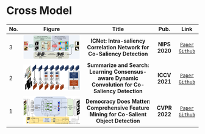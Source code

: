 # Cross Model

|No.   |Figure   |Title   |Pub.  |Link|
|:----|:-----:|:-----:|:-----:|:---:|
|3|![ICNet](IM/ICNet.png)|__ICNet: Intra-saliency Correlation Network for Co-Saliency Detection__|__NIPS 2020__|[`Paper`](https://proceedings.neurips.cc/paper/2020/file/d961e9f236177d65d21100592edb0769-Paper.pdf) [`Github`]( https://github.com/blanclist/ICNet) |
|2|![summarize](IM/summarize.png)|__Summarize and Search: Learning Consensus-aware Dynamic Convolution for Co-Saliency Detection__|__ICCV 2021__|[`Paper`](https://openaccess.thecvf.com/content/ICCV2021/papers/Zhang_Summarize_and_Search_Learning_Consensus-Aware_Dynamic_Convolution_for_Co-Saliency_Detection_ICCV_2021_paper.pdf) [`Github`](https://github.com/nnizhang/CADC) |
|1|![Democracy](IM/democracy.png)|__Democracy Does Matter: Comprehensive Feature Mining for Co-Salient Object Detection__|__CVPR 2022__|[`Paper`](https://arxiv.org/abs/2203.05787) [`Github`]( https://github.com/siyueyu/DCFM) |

